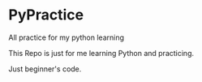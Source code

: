 # PyPractice
All practice for my python learning

This Repo is just for me learning Python and practicing.

Just beginner's code.
